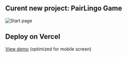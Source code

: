 ## Curent new project: PairLingo Game

![Start page](https://github.com/NirachaMarchett/couple-vocabs-game/assets/135506311/43f01475-2a8d-482c-b0f5-8e5384cb18d2)




## Deploy on Vercel
[View demo](https://couple-vocabs-game-k6srmzvod-nirachamarchett-s-team.vercel.app/) (optimized for mobile screen)

